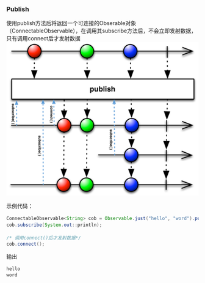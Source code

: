 ### Publish  
使用publish方法后将返回一个可连接的Obserable对象（ConnectableObservable），在调用其subscribe方法后，不会立即发射数据，只有调用connect后才发射数据  
![](/docs/images/publishConnect.png)  

示例代码：   

```java
ConnectableObservable<String> cob = Observable.just("hello", "word").publish();
cob.subscribe(System.out::println);

/* 调用connect()后才发射数据*/
cob.connect();
```

输出  

```
hello
word
```
